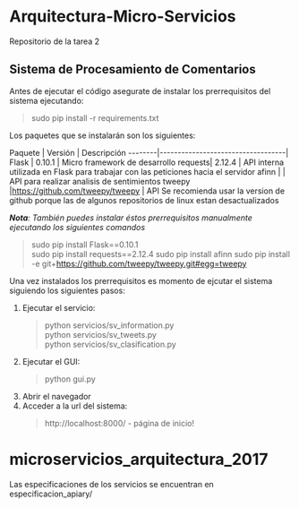 # Arquitectura-Micro-Servicios
Repositorio de la tarea 2

## Sistema de Procesamiento de Comentarios

Antes de ejecutar el código asegurate de instalar los prerrequisitos del sistema ejecutando:
> sudo pip install -r requirements.txt  

Los paquetes que se instalarán son los siguientes:

Paquete | Versión                           | Descripción
--------|-----------------------------------|
Flask   | 0.10.1                            | Micro framework de desarrollo
requests| 2.12.4                            | API interna utilizada en Flask para trabajar con las peticiones hacia el servidor
afinn   |                                   | API para realizar analisis de sentimientos
tweepy  |https://github.com/tweepy/tweepy   | API Se recomienda usar la version de github porque las de algunos repositorios de linux estan desactualizados


*__Nota__: También puedes instalar éstos prerrequisitos manualmente ejecutando los siguientes comandos*   
> sudo pip install Flask==0.10.1  
> sudo pip install requests==2.12.4
> sudo pip install afinn
> sudo pip install -e git+https://github.com/tweepy/tweepy.git#egg=tweepy

Una vez instalados los prerrequisitos es momento de ejcutar el sistema siguiendo los siguientes pasos:  
1. Ejecutar el servicio:  
   > python servicios/sv_information.py  
   > python servicios/sv_tweets.py  
   > python servicios/sv_clasification.py  
1. Ejecutar el GUI:  
   > python gui.py  
1. Abrir el navegador
1. Acceder a la url del sistema:
   > http://localhost:8000/ - página de inicio!
# microservicios_arquitectura_2017

Las especificaciones de los servicios se encuentran en especificacion_apiary/